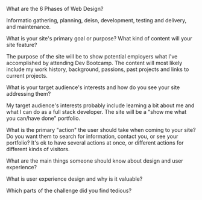 What are the 6 Phases of Web Design?

Informatio gathering, planning, deisn, development, testing and delivery, and maintenance.

What is your site's primary goal or purpose? What kind of content will your site feature?

The purpose of the site will be to show potential employers what I've accomplished by attending Dev Bootcamp. The content will most likely include my work history, background, passions, past projects and links to current projects.

What is your target audience's interests and how do you see your site addressing them?

My target audience's interests probably include learning a bit about me and what I can do as a full stack developer. The site will be a "show me what you can/have done" portfolio.

What is the primary "action" the user should take when coming to your site? Do you want them to search for information, contact you, or see your portfolio? It's ok to have several actions at once, or different actions for different kinds of visitors.



What are the main things someone should know about design and user experience?



What is user experience design and why is it valuable?



Which parts of the challenge did you find tedious?


